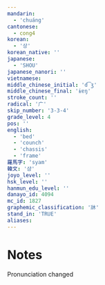 ```yaml
---
mandarin:
  - 'chuáng'
cantonese:
  - cong4
korean:
  - '상'
korean_native: ''
japanese:
  - 'SHOU'
japanese_nanori: ''
vietnamese:
middle_chinese_initial: 'd͡ʒ'
middle_chinese_final: 'ɨɐŋ'
stroke_count: ''
radical: '广'
skip_number: '3-3-4'
grade_level: 4
pos: ''
english:
  - 'bed'
  - 'counch'
  - 'chassis'
  - 'frame'
羅馬字: 'syam'
韓文: '샴'
joyo_level: ''
hsk_level: ''
hanmun_edu_level: ''
danayo_id: 4094
mc_id: 1827
graphemic_classification: '牀'
stand_in: 'TRUE'
aliases:
---
```


# Notes
Pronunciation changed
